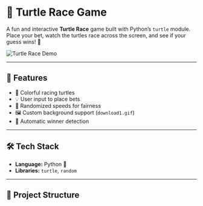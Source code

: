 # 🐢 Turtle Race Game

A fun and interactive **Turtle Race** game built with Python’s `turtle` module.  
Place your bet, watch the turtles race across the screen, and see if your guess wins! 🎉  

![Turtle Race Demo](https://media.giphy.com/media/26gsvU9vx2V8prhGw/giphy.gif)

---

## 🚀 Features
- 🎨 Colorful racing turtles  
- 💡 User input to place bets  
- 🎲 Randomized speeds for fairness  
- 🖼 Custom background support (`download1.gif`)  
- 🏁 Automatic winner detection  

---

## 🛠️ Tech Stack
- **Language:** Python 🐍  
- **Libraries:** `turtle`, `random`  

---

## 📂 Project Structure
